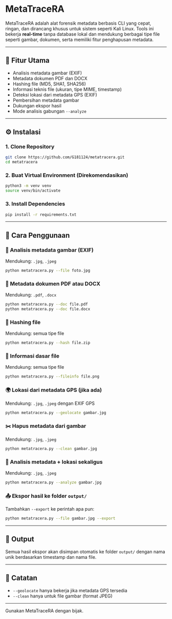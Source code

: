 # MetaTraceRA

MetaTraceRA adalah alat forensik metadata berbasis CLI yang cepat, ringan, dan dirancang khusus untuk sistem seperti Kali Linux. Tools ini bekerja **real-time** tanpa database lokal dan mendukung berbagai tipe file seperti gambar, dokumen, serta memiliki fitur penghapusan metadata.

---

## 🔧 Fitur Utama

- Analisis metadata gambar (EXIF)
- Metadata dokumen PDF dan DOCX
- Hashing file (MD5, SHA1, SHA256)
- Informasi teknis file (ukuran, tipe MIME, timestamp)
- Deteksi lokasi dari metadata GPS (EXIF)
- Pembersihan metadata gambar
- Dukungan ekspor hasil
- Mode analisis gabungan `--analyze`

---

## ⚙️ Instalasi

### 1. Clone Repository
```bash
git clone https://github.com/G181124/metatracera.git
cd metatracera
```

### 2. Buat Virtual Environment (Direkomendasikan)
```bash
python3 -m venv venv
source venv/bin/activate
```

### 3. Install Dependencies
```bash
pip install -r requirements.txt
```

---

## 🚀 Cara Penggunaan

### 📸 Analisis metadata gambar (EXIF)
Mendukung: `.jpg`, `.jpeg`
```bash
python metatracera.py --file foto.jpg
```

### 📝 Metadata dokumen PDF atau DOCX
Mendukung: `.pdf`, `.docx`
```bash
python metatracera.py --doc file.pdf
python metatracera.py --doc file.docx
```

### 🔐 Hashing file
Mendukung: semua tipe file
```bash
python metatracera.py --hash file.zip
```

### 📂 Informasi dasar file
Mendukung: semua tipe file
```bash
python metatracera.py --fileinfo file.png
```

### 🌍 Lokasi dari metadata GPS (jika ada)
Mendukung: `.jpg`, `.jpeg` dengan EXIF GPS
```bash
python metatracera.py --geolocate gambar.jpg
```

### ✂️ Hapus metadata dari gambar
Mendukung: `.jpg`, `.jpeg`
```bash
python metatracera.py --clean gambar.jpg
```

### 🧠 Analisis metadata + lokasi sekaligus
Mendukung: `.jpg`, `.jpeg`
```bash
python metatracera.py --analyze gambar.jpg
```

### 📤 Ekspor hasil ke folder `output/`
Tambahkan `--export` ke perintah apa pun:
```bash
python metatracera.py --file gambar.jpg --export
```

---

## 📁 Output
Semua hasil ekspor akan disimpan otomatis ke folder `output/` dengan nama unik berdasarkan timestamp dan nama file.

---

## 🧪 Catatan
- `--geolocate` hanya bekerja jika metadata GPS tersedia
- `--clean` hanya untuk file gambar (format JPEG)

---

Gunakan MetaTraceRA dengan bijak.
